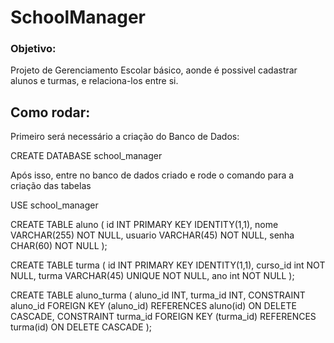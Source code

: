 # SchoolManager

### Objetivo: 
Projeto de Gerenciamento Escolar básico, aonde é possivel cadastrar alunos e turmas, e relaciona-los entre si.

## Como rodar:

Primeiro será necessário a criação do Banco de Dados:

CREATE DATABASE school_manager


Após isso, entre no banco de dados criado e rode o comando para a criação das tabelas


USE school_manager

CREATE TABLE aluno (
    id INT PRIMARY KEY IDENTITY(1,1),
    nome VARCHAR(255) NOT NULL,
    usuario VARCHAR(45) NOT NULL,
    senha CHAR(60) NOT NULL
);

CREATE TABLE turma (
    id INT  PRIMARY KEY IDENTITY(1,1),
    curso_id int NOT NULL,
    turma VARCHAR(45) UNIQUE NOT NULL,
    ano int NOT NULL
);

CREATE TABLE aluno_turma (
    aluno_id INT,
    turma_id INT,
    CONSTRAINT aluno_id FOREIGN KEY (aluno_id) REFERENCES aluno(id) ON DELETE CASCADE,
    CONSTRAINT turma_id FOREIGN KEY (turma_id) REFERENCES turma(id) ON DELETE CASCADE
);

